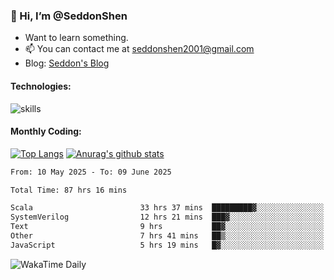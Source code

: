### 👋 Hi, I’m @SeddonShen
- Want to learn something.
- 📫 You can contact me at seddonshen2001@gmail.com
- Blog: [Seddon's Blog](https://seddonshen.github.io/)
#### Technologies:

![skills](https://skillicons.dev/icons?i=scala,js,html,css,bootstrap,jquery,c,cpp,cloudflare,django,docker,flask,git,github,githubactions,linux,latex,mysql,nodejs,ps,php,pr,py,raspberrypi,redis,unreal,v,vscode,vue,bash)

#### Monthly Coding:
[![Top Langs](https://github-readme-stats.vercel.app/api/top-langs?username=seddonshen&show_icons=true&locale=en&layout=compact&hide=html&langs_count=8)](https://github.com/SeddonShen/)
[![Anurag's github stats](https://github-readme-stats.vercel.app/api?username=SeddonShen&count_private=true&show_icons=true)](https://github.com/anuraghazra/github-readme-stats)
<!--START_SECTION:waka-->

```txt
From: 10 May 2025 - To: 09 June 2025

Total Time: 87 hrs 16 mins

Scala                        33 hrs 37 mins  █████████▓░░░░░░░░░░░░░░░   38.54 %
SystemVerilog                12 hrs 21 mins  ███▓░░░░░░░░░░░░░░░░░░░░░   14.17 %
Text                         9 hrs           ██▓░░░░░░░░░░░░░░░░░░░░░░   10.32 %
Other                        7 hrs 41 mins   ██▒░░░░░░░░░░░░░░░░░░░░░░   08.82 %
JavaScript                   5 hrs 19 mins   █▓░░░░░░░░░░░░░░░░░░░░░░░   06.10 %
```

<!--END_SECTION:waka-->

![WakaTime Daily](https://wakatime.com/share/@seddon2001/61a7e342-5f12-4fea-bf92-1fac161e97d6.svg)
<!---
SeddonShen/SeddonShen is a ✨ special ✨ repository because its `README.md` (this file) appears on your GitHub profile.
You can click the Preview link to take a look at your changes.
--->
